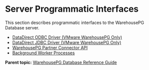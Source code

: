 # Server Programmatic Interfaces 

This section describes programmatic interfaces to the WarehousePG Database server.

-   [DataDirect ODBC Driver (VMware WarehousePG Only)](/vmware/datadirect/datadirect_ODBC_71.html)
-   [DataDirect JDBC Driver (VMware WarehousePG Only)](/vmware/datadirect/datadirect_jdbc.html)
-   [WarehousePG Partner Connector API](gppc.html)
-   [Background Worker Processes](bgworker.html)

**Parent topic:** [WarehousePG Database Reference Guide](../ref_guide.html)

